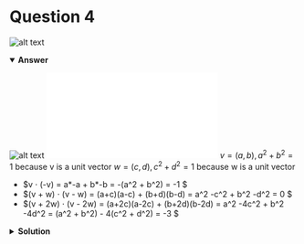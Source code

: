 # Question 4
![alt text](q4.png)

<details open>
<summary><b>Answer</b></summary>

![alt text](a4.svg)
![alt text](a4.py)
$v = (a, b), a^2 + b^2 = 1$ because v is a unit vector
$w = (c, d), c^2 + d^2 = 1$ because w is a unit vector

- $v ⋅ (-v) = a*-a + b*-b = -(a^2 + b^2) = -1 $
- $(v + w) ⋅ (v - w) = (a+c)(a-c) + (b+d)(b-d) = a^2 -c^2 + b^2 -d^2 = 0 $
- $(v + 2w) ⋅ (v - 2w) = (a+2c)(a-2c) + (b+2d)(b-2d) = a^2 -4c^2 + b^2 -4d^2 =  (a^2 + b^2) - 4(c^2 + d^2) = -3 $
</details>

<details>
<summary><b>Solution</b></summary>

![alt text](s4.png)</details>